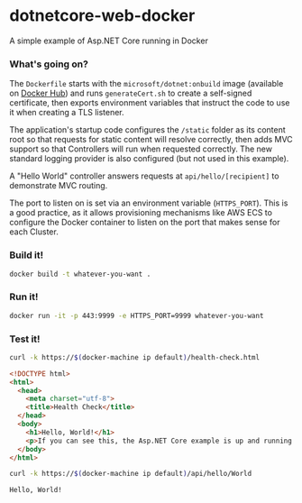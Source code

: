 # dotnetcore-web-docker

A simple example of Asp.NET Core running in Docker

### What's going on?

The `Dockerfile` starts with the `microsoft/dotnet:onbuild` image (available on [Docker Hub]) and runs `generateCert.sh` to create a self-signed certificate, then exports environment variables that instruct the code to use it when creating a TLS listener.

The application's startup code configures the `/static` folder as its content root so that requests for static content will resolve correctly, then adds MVC support so that Controllers will run when requested correctly. The new standard logging provider is also configured (but not used in this example).

A "Hello World" controller answers requests at `api/hello/[recipient]` to demonstrate MVC routing.

The port to listen on is set via an environment variable (`HTTPS_PORT`). This is a good practice, as it allows provisioning mechanisms like AWS ECS to configure the Docker container to listen on the port that makes sense for each Cluster.

### Build it!

```bash
docker build -t whatever-you-want .
```

### Run it!

```bash
docker run -it -p 443:9999 -e HTTPS_PORT=9999 whatever-you-want
```

### Test it!

```bash
curl -k https://$(docker-machine ip default)/health-check.html
```

```html
<!DOCTYPE html>
<html>
  <head>
    <meta charset="utf-8">
    <title>Health Check</title>
  </head>
  <body>
    <h1>Hello, World!</h1>
    <p>If you can see this, the Asp.NET Core example is up and running in Docker.</p>
  </body>
</html>
```

```bash
curl -k https://$(docker-machine ip default)/api/hello/World
```

```
Hello, World!
```

[Docker Hub]: https://hub.docker.com/
